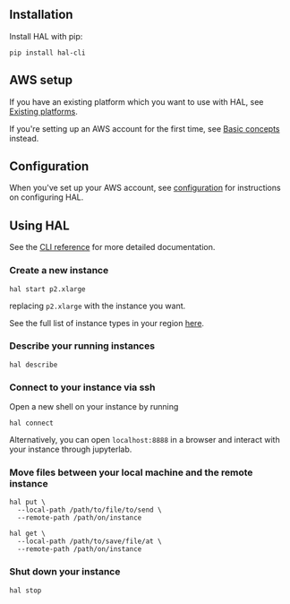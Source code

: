 ## Installation

Install HAL with pip:

`pip install hal-cli`

## AWS setup

If you have an existing platform which you want to use with HAL, see [Existing platforms](install/existing_platforms.md).

If you're setting up an AWS account for the first time, see [Basic concepts](install/basic_concepts.md) instead.

## Configuration

When you've set up your AWS account, see [configuration](install/configuration.md) for instructions on configuring HAL.
## Using HAL

See the [CLI reference](/cli_reference) for more detailed documentation.

### Create a new instance

```console
hal start p2.xlarge
```

replacing `p2.xlarge` with the instance you want.

See the full list of instance types in your region [here](https://aws.amazon.com/ec2/spot/pricing/).

### Describe your running instances

```console
hal describe
```

### Connect to your instance via ssh

Open a new shell on your instance by running

```console
hal connect
```

Alternatively, you can open `localhost:8888` in a browser and interact with your instance through jupyterlab.

### Move files between your local machine and the remote instance

```console
hal put \
  --local-path /path/to/file/to/send \
  --remote-path /path/on/instance
```

```console
hal get \
  --local-path /path/to/save/file/at \
  --remote-path /path/on/instance
```

### Shut down your instance

```console
hal stop
```
